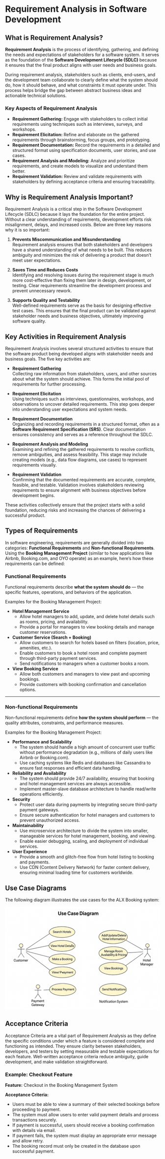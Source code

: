 # Requirement Analysis in Software Development
## What is Requirement Analysis?

**Requirement Analysis** is the process of identifying, gathering, and defining the needs and expectations of stakeholders for a software system. It serves as the foundation of the **Software Development Lifecycle (SDLC)** because it ensures that the final product aligns with user needs and business goals.

During requirement analysis, stakeholders such as clients, end-users, and the development team collaborate to clearly define what the system should do, how it should behave, and what constraints it must operate under. This process helps bridge the gap between abstract business ideas and actionable technical solutions.

### Key Aspects of Requirement Analysis
- **Requirement Gathering:** Engage with stakeholders to collect initial requirements using techniques such as interviews, surveys, and workshops.  
- **Requirement Elicitation:** Refine and elaborate on the gathered requirements through brainstorming, focus groups, and prototyping.  
- **Requirement Documentation:** Record the requirements in a detailed and structured format using specification documents, user stories, and use cases.  
- **Requirement Analysis and Modeling:** Analyze and prioritize requirements, and create models to visualize and understand them better.  
- **Requirement Validation:** Review and validate requirements with stakeholders by defining acceptance criteria and ensuring traceability.  

## Why is Requirement Analysis Important?

Requirement Analysis is a critical step in the Software Development Lifecycle (SDLC) because it lays the foundation for the entire project. Without a clear understanding of requirements, development efforts risk misalignment, delays, and increased costs. Below are three key reasons why it is so important:

1. **Prevents Miscommunication and Misunderstanding**  
   Requirement analysis ensures that both stakeholders and developers have a shared understanding of what needs to be built. This reduces ambiguity and minimizes the risk of delivering a product that doesn’t meet user expectations.  

2. **Saves Time and Reduces Costs**  
   Identifying and resolving issues during the requirement stage is much more cost-effective than fixing them later in design, development, or testing. Clear requirements streamline the development process and prevent unnecessary rework.  

3. **Supports Quality and Testability**  
   Well-defined requirements serve as the basis for designing effective test cases. This ensures that the final product can be validated against stakeholder needs and business objectives, ultimately improving software quality.

## Key Activities in Requirement Analysis

Requirement Analysis involves several structured activities to ensure that the software product being developed aligns with stakeholder needs and business goals. The five key activities are:

- **Requirement Gathering**  
  Collecting raw information from stakeholders, users, and other sources about what the system should achieve. This forms the initial pool of requirements for further processing.

- **Requirement Elicitation**  
  Using techniques such as interviews, questionnaires, workshops, and observations to uncover detailed requirements. This step goes deeper into understanding user expectations and system needs.

- **Requirement Documentation**  
  Organizing and recording requirements in a structured format, often as a **Software Requirement Specification (SRS)**. Clear documentation ensures consistency and serves as a reference throughout the SDLC.

- **Requirement Analysis and Modeling**  
  Examining and refining the gathered requirements to resolve conflicts, remove ambiguities, and assess feasibility. This stage may include creating models (e.g., data flow diagrams, use cases) to represent requirements visually.

- **Requirement Validation**  
  Confirming that the documented requirements are accurate, complete, feasible, and testable. Validation involves stakeholders reviewing requirements to ensure alignment with business objectives before development begins.

These activities collectively ensure that the project starts with a solid foundation, reducing risks and increasing the chances of delivering a successful product.

## Types of Requirements

In software engineering, requirements are generally divided into two categories: **Functional Requirements** and **Non-functional Requirements**.  
Using the **Booking Management Project** (similar to how applications like Airbnb, Booking.com, and OYO operate) as an example, here’s how these requirements can be defined:

### Functional Requirements
Functional requirements describe **what the system should do** — the specific features, operations, and behaviors of the application.  

Examples for the Booking Management Project:
- **Hotel Management Service**
  - Allow hotel managers to add, update, and delete hotel details such as rooms, pricing, and availability.  
  - Provide a portal for managers to view booking details and manage customer reservations.  
- **Customer Service (Search + Booking)**
  - Allow customers to search for hotels based on filters (location, price, amenities, etc.).  
  - Enable customers to book a hotel room and complete payment through third-party payment services.  
  - Send notifications to managers when a customer books a room.  
- **View Booking Service**
  - Allow both customers and managers to view past and upcoming bookings.  
  - Provide customers with booking confirmation and cancellation options.  

---

### Non-functional Requirements
Non-functional requirements define **how the system should perform** — the quality attributes, constraints, and performance measures.  

Examples for the Booking Management Project:
- **Performance and Scalability**
  - The system should handle a high amount of concurrent user traffic without performance degradation (e.g., millions of daily users like Airbnb or Booking.com).  
  - Use caching systems like Redis and databases like Cassandra to ensure fast responses and efficient data handling.  
- **Reliability and Availability**
  - The system should provide 24/7 availability, ensuring that booking and hotel management services are always accessible.  
  - Implement master-slave database architecture to handle read/write operations efficiently.  
- **Security**
  - Protect user data during payments by integrating secure third-party payment gateways.  
  - Ensure secure authentication for hotel managers and customers to prevent unauthorized access.  
- **Maintainability**
  - Use microservice architecture to divide the system into smaller, manageable services for hotel management, booking, and viewing.  
  - Enable easier debugging, scaling, and deployment of individual services.  
- **User Experience**
  - Provide a smooth and glitch-free flow from hotel listing to booking and payments.  
  - Use CDN (Content Delivery Network) for faster content delivery, ensuring minimal loading time for customers worldwide.  

## Use Case Diagrams

The following diagram illustrates the use cases for the ALX Booking system:

![ALX Booking Use Case Diagram](./use_case_diagram.png)

## Acceptance Criteria

Acceptance Criteria are a vital part of Requirement Analysis as they define the specific conditions under which a feature is considered complete and functioning as intended. They ensure clarity between stakeholders, developers, and testers by setting measurable and testable expectations for each feature. Well-written acceptance criteria reduce ambiguity, guide development, and make validation straightforward.

### Example: Checkout Feature

**Feature:** Checkout in the Booking Management System

**Acceptance Criteria:**
- Users must be able to view a summary of their selected bookings before proceeding to payment.  
- The system must allow users to enter valid payment details and process transactions securely.  
- If payment is successful, users should receive a booking confirmation with details via email.  
- If payment fails, the system must display an appropriate error message and allow retry.  
- The booking record must only be created in the database upon successful payment.  
